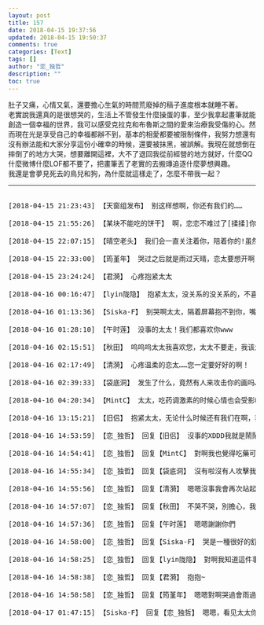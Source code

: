 ```yaml
---
layout: post
title: 157
date: 2018-04-15 19:37:56
updated: 2018-04-15 19:50:37
comments: true
categories: [Text]
tags: []
author: "恋_独哲"
description: ""
toc: true
---
```


<p dir="ltr"  >肚子又痛，心情又氣，還要擔心生氣的時間荒廢掉的稿子進度根本就睡不著。<br />老實說我還真的是很想哭的，生活上不管發生什麼操蛋的事，至少我拿起畫筆就能創造一個幸福的世界，我可以感受克拉克和布魯斯之間的愛來治療我受傷的心。然而現在光是享受自己的幸福都辦不到，基本的相愛都要被限制條件，我努力想還有沒有辦法能和大家分享這份小確幸的時候，還要被抹黑，被誤解。我現在就想倒在摔倒了的地方大哭，想要離開這裡，大不了退回我從前經營的地方就好，什麼QQ什麼微博什麼LOF都不要了，把畫筆丟了老實的去搬瑼追逐什麼夢想興趣。<br />我還是會夢見死去的鳥兒和狗，為什麼就這樣走了，怎麼不帶我一起？<br /></p>

---

<pre>

[2018-04-15 21:23:43] 【天窗组发布】 别这样想啊，你还有我们的……

[2018-04-15 21:55:26] 【某块不能吃的饼干】 啊，恋恋不难过了[揉揉]你还有我们啊……

[2018-04-15 22:07:15] 【晴空老头】 我们会一直关注着你，陪着你的!虽然我嘴笨，看你的文章只能点红心，但是我真的非常喜欢您和您的作品!还有您对布鲁斯克拉克的爱!

[2018-04-15 22:33:00] 【筠堇年】 哭过之后就是雨过天晴，恋太要想开啊，不理解的人终归是极少数的，我们会一直支持你的！

[2018-04-15 23:24:24] 【君漪】 心疼抱紧太太

[2018-04-16 00:16:47] 【lyin陇隐】 抱紧太太，没关系的没关系的，不喜欢的人只是看看就走，喜欢的人会一直陪在身边的，不要太在意别人说的话了，如果不开心的话，那么一切都没有意义了！

[2018-04-16 01:13:36] 【Siska-F】 别哭啊太太，隔着屏幕抱不到你，嘴又笨不会安慰人

[2018-04-16 01:28:10] 【午时莲】 没事的太太！我们都喜欢你www

[2018-04-16 02:15:51] 【秋田】 呜呜呜太太我喜欢您，太太不要走，我该怎么安慰您啊(｡•́︿•̀｡)克拉克和布鲁斯还在别的宇宙等着您去讲他们的故事呢。我爸说经常跟我讲做人要自己开心，我想太太只要过的自己满足，无所谓的人就当看不见吧！！希望太太过的开心！

[2018-04-16 02:17:49] 【清漪】 心疼温柔的恋太……您一定要好好的啊！

[2018-04-16 02:39:33] 【袋底洞】 发生了什么，竟然有人来攻击你的画吗……由此更要继续写继续画呀！否则不是遂了他们的愿？也呼吁一下大家，喜欢就要说出来，别只点个赞啥的，因为怀有恶意的人是绝对不吝于付诸文字的，怎能让他们的声音淹没我们的？

[2018-04-16 04:20:34] 【MintC】 太太，吃药调激素的时候心情也会受影响的，这种时候喝杯热牛奶好好睡一觉，身体健康最重要，其他的事情都可以先放一放

[2018-04-16 13:15:21] 【旧侣】 抱紧太太，无论什么时候还有我们在啊，我会支持太太的啊

[2018-04-16 14:53:59] 【恋_独哲】 回复【旧侣】 沒事的XDDD我就是鬧鬧情緒。

[2018-04-16 14:54:41] 【恋_独哲】 回复【MintC】 對啊我也覺得吃藥可能讓我心情低落，又遇上鬧心得事情特別難受，不過都好了今天會早點睡。

[2018-04-16 14:55:34] 【恋_独哲】 回复【袋底洞】 沒有啦沒有人攻擊我的畫，只是遇到太多不順心難免有些疲倦。也謝謝你發聲支持我。

[2018-04-16 14:55:56] 【恋_独哲】 回复【清漪】 嗯嗯沒事我會再次站起來得˙。

[2018-04-16 14:57:07] 【恋_独哲】 回复【秋田】 不哭不哭，別擔心，我沒事了，今天吃了大餐多睡了一會兒已經完全恢復了XD的確還有很多布魯斯和克拉克的故事，不會讓他們˙就這樣完結。

[2018-04-16 14:57:36] 【恋_独哲】 回复【午时莲】 嗯嗯謝謝你們

[2018-04-16 14:58:00] 【恋_独哲】 回复【Siska-F】 哭是一種很好的舒壓呢哭一哭就會好起來的。

[2018-04-16 14:58:25] 【恋_独哲】 回复【lyin陇隐】 對啊我知道這件事，所以，就讓他們走吧。

[2018-04-16 14:58:38] 【恋_独哲】 回复【君漪】 抱抱~

[2018-04-16 14:58:58] 【恋_独哲】 回复【筠堇年】 嗯嗯對啊哭過會雨過天晴的。

[2018-04-17 01:47:15] 【Siska-F】 回复【恋_独哲】 嗯嗯，看见太太你重新振作起来就放心了，哭虽然很舒压但比不过倾诉，找个听众吧就算不太熟悉，比如我还有这里每一个安慰你的，都会认真倾听支持你的(๑Ő௰Ő๑)

</pre>